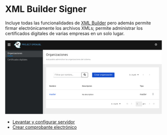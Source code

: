 # XML Builder Signer
Incluye todas las funcionalidades de [XML Builder](../api/XB_INDEX.md) pero además permite firmar electrónicamente los archivos XMLs; permite administrar los certificados digitales de varias empresas en un solo lugar.

![Swagger](../images/api_signer_screenshot.png)

* [Levantar y configurar servidor](./INSTALAR_CONFIGURAR.md)
* [Crear comprobante electrónico](./CREAR_COMPROBANTE.md)
